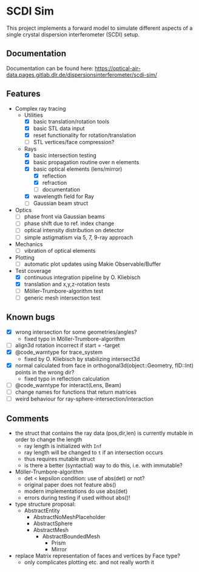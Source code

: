 # SCDI Sim

This project implements a forward model to simulate different aspects of a single crystal dispersion interferometer (SCDI) setup.

## Documentation

Documentation can be found here: https://optical-air-data.pages.gitlab.dlr.de/dispersionsinterferometer/scdi-sim/

## Features 

- Complex ray tracing
    - Utilities
        - [x] basic translation/rotation tools
        - [x] basic STL data input
        - [x] reset functionality for rotation/translation
        - [ ] STL vertices/face compression?
    - Rays        
        - [x] basic intersection testing
        - [x] basic propagation routine over n elements
        - [x] basic optical elements (lens/mirror)
            - [x] reflection
            - [x] refraction
            - [ ] documentation
        - [x] wavelength field for Ray
        - [ ] Gaussian beam struct
- Optics
    - [ ] phase front via Gaussian beams
    - [ ] phase shift due to ref. index change
    - [ ] optical intensity distribution on detector
    - [ ] simple astigmatism via 5, 7, 9-ray approach
- Mechanics
    - [ ] vibration of optical elements
- Plotting
    - [ ] automatic plot updates using Makie Observable/Buffer
- Test coverage
    - [x] continuous integration pipeline by O. Kliebisch
    - [x] translation and x,y,z-rotation tests
    - [ ] Möller-Trumbore-algorithm test
    - [ ] generic mesh intersection test

## Known bugs

- [x] wrong intersection for some geometries/angles?
    * fixed typo in Möller-Trumbore-algorithm
- [ ] align3d rotation incorrect if start = -target
- [x] @code_warntype for trace_system
    * fixed by O. Kliebisch by stabilizing intersect3d
- [x] normal calculated from face in orthogonal3d(object::Geometry, fID::Int) points in the wrong dir?
    * fixed typo in reflection calculation
- [ ] @code_warntype for interact(Lens, Beam)
- [ ] change names for functions that return matrices
- [ ] weird behaviour for ray-sphere-intersection/interaction

## Comments

* the struct that contains the ray data (pos,dir,len) is currently mutable in order to change the length
    * ray length is initialized with `Inf`
    * ray length will be changed to `t` if an intersection occurs
    * thus requires mutable struct
    * is there a better (syntactial) way to do this, i.e. with immutable?
* Möller-Trumbore-algorithm
    * det < kepsilon condition: use of abs(det) or not?
    * original paper does not feature abs()
    * modern implementations do use abs(det)
    * errors during testing if used without abs()!
* type structure proposal:
    * AbstractEntity
        * AbstractNoMeshPlaceholder
        * AbstractSphere
        * AbstractMesh
            * AbstractBoundedMesh
                * Prism
                * Mirror
* replace Matrix representation of faces and vertices by Face type?
    * only complicates plotting etc. and not really worth it
